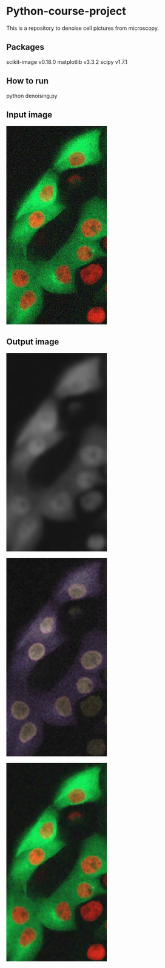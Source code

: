 # Python-course-project

This is a repository to denoise cell pictures from microscopy.

## Packages

scikit-image v0.18.0
matplotlib v3.3.2
scipy v1.7.1

## How to run

python denoising.py

## Input image

![image](https://github.com/yuangao2021/Python-course-project/blob/main/test_data/noisy_image.jpg)

## Output image

![image](https://github.com/yuangao2021/Python-course-project/blob/main/test_data/gaussian.jpg)

![image](https://github.com/yuangao2021/Python-course-project/blob/main/test_data/median.jpg)

![image](https://github.com/yuangao2021/Python-course-project/blob/main/test_data/NLM.jpg)
